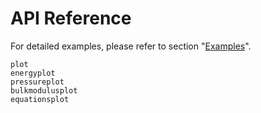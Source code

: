 # API Reference

For detailed examples, please refer to section "[Examples](@ref)".

```@docs
plot
energyplot
pressureplot
bulkmodulusplot
equationsplot
```
